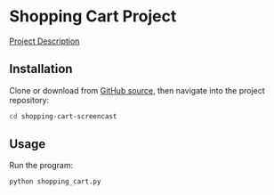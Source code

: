 # Shopping Cart Project

[Project Description](https://github.com/prof-rossetti/georgetown-opim-243-201901/blob/master/projects/shopping-cart.md#requirements)

## Installation

Clone or download from [GitHub source](https://github.com/s2t2/shopping-cart-screencast), then navigate into the project repository:

```sh
cd shopping-cart-screencast
```

## Usage

Run the program:

```py
python shopping_cart.py
```
